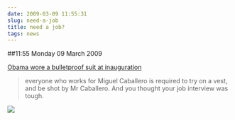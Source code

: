 ```yaml
---
date: 2009-03-09 11:55:31
slug: need-a-job
title: need a job?
tags: news
---
```


##11:55 Monday 09 March 2009

[Obama wore a bulletproof suit at inauguration](http://www.smh.com.au/action/printArticle?id=405578)  


> everyone who works for Miguel Caballero is required to try on a vest, and be shot by Mr Caballero. And you thought your job interview was tough. 

  
  


![](http://img.zemanta.com/pixy.gif?x-id=8695807c-1e65-4098-b3a5-776e918703e8)
